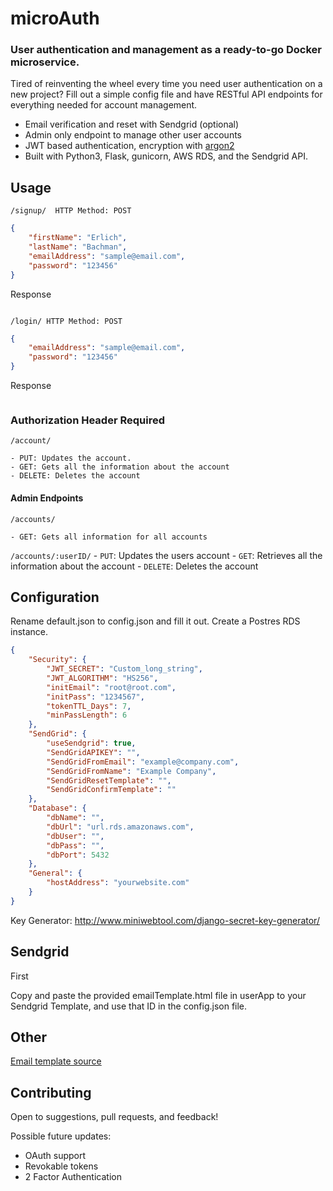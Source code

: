 # microAuth

### User authentication and management as a ready-to-go Docker microservice.

Tired of reinventing the wheel every time you need user authentication on a new project? Fill out a simple config file and have RESTful API endpoints for everything needed for account management. 


* Email verification and reset with Sendgrid (optional)
* Admin only endpoint to manage other user accounts
* JWT based authentication, encryption with [argon2](https://github.com/P-H-C/phc-winner-argon2)
* Built with Python3, Flask, gunicorn, AWS RDS, and the Sendgrid API. 


## Usage

`/signup/  HTTP Method: POST`

```json
{
    "firstName": "Erlich",
    "lastName": "Bachman",
    "emailAddress": "sample@email.com",
    "password": "123456"
}
```
Response

```json

```

`/login/ HTTP Method: POST`

```json
{
    "emailAddress": "sample@email.com",
    "password": "123456"
}
```


Response
```

```

### Authorization Header Required

`/account/`

    - PUT: Updates the account.
    - GET: Gets all the information about the account
    - DELETE: Deletes the account


#### Admin Endpoints
`/accounts/`

    - GET: Gets all information for all accounts

`/accounts/:userID/`
    - `PUT`: Updates the users account
    - `GET`: Retrieves all the information about the account
    - `DELETE`: Deletes the account

## Configuration

Rename default.json to config.json and fill it out. 
Create a Postres RDS instance.
```json
{
    "Security": {
        "JWT_SECRET": "Custom_long_string",
        "JWT_ALGORITHM": "HS256",
        "initEmail": "root@root.com",
        "initPass": "1234567",
        "tokenTTL_Days": 7,
        "minPassLength": 6
    },
    "SendGrid": {
        "useSendgrid": true,
        "SendGridAPIKEY": "",
        "SendGridFromEmail": "example@company.com",
        "SendGridFromName": "Example Company",
        "SendGridResetTemplate": "",
        "SendGridConfirmTemplate": ""
    },
    "Database": {
        "dbName": "",
        "dbUrl": "url.rds.amazonaws.com",
        "dbUser": "",
        "dbPass": "",
        "dbPort": 5432
    },
    "General": {
        "hostAddress": "yourwebsite.com"
    }
}
```




Key Generator: http://www.miniwebtool.com/django-secret-key-generator/



## Sendgrid

First 

Copy and paste the provided emailTemplate.html file in userApp to your Sendgrid Template, and use that ID in the config.json file.

## Other


[Email template source](https://github.com/leemunroe/responsive-html-email-template)


## Contributing 

Open to suggestions, pull requests, and feedback!

Possible future updates:
* OAuth support
* Revokable tokens
* 2 Factor Authentication
